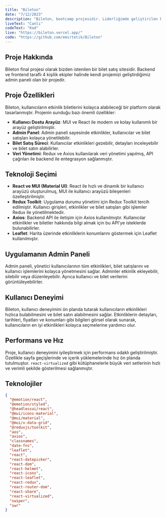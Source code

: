 ```yaml
---
title: "Bileton"
date: "7/12/2023"
description: "Bileton, bootcamp projesidir. Liderliğimde geliştirilen bir bilet satış sitesidir. Frontend, Backend ve Admin Panel içerir."
liveText: "Canlı"
codeText: "Kod"
live: "https://bileton.vercel.app/"
code: "https://github.com/emirtetik/Bileton"
---
```

## **Proje Hakkında**

Bileton final projesi olarak bizden istenilen bir bilet satış sitesidir. Backend ve frontend taraflı 4 kişilik ekipler halinde kendi projemizi geliştirdiğimiz admin paneli olan bir projedir.

## **Proje Özellikleri**

Bileton, kullanıcıların etkinlik biletlerini kolayca alabileceği bir platform olarak tasarlanmıştır. Projenin sunduğu bazı önemli özellikler:

- **Kullanıcı Dostu Arayüz**: MUI ve React ile modern ve kolay kullanımlı bir arayüz geliştirilmiştir.
- **Admin Panel**: Admin paneli sayesinde etkinlikler, kullanıcılar ve bilet satışları kolayca yönetilebilir.
- **Bilet Satış Süreci**: Kullanıcılar etkinlikleri gezebilir, detayları inceleyebilir ve bilet satın alabilirler.
- **Veri Yönetimi**: Redux ve Axios kullanılarak veri yönetimi yapılmış, API çağrıları ile backend ile entegrasyon sağlanmıştır.

## **Teknoloji Seçimi**

- **React ve MUI (Material UI)**: React ile hızlı ve dinamik bir kullanıcı arayüzü oluşturulmuş, MUI ile kullanıcı arayüzü bileşenleri özelleştirilmiştir.
- **Redux Toolkit**: Uygulama durumu yönetimi için Redux Toolkit tercih edilmiştir. Kullanıcı girişleri, etkinlikler ve bilet satışları gibi işlemler Redux ile yönetilmektedir.
- **Axios**: Backend API ile iletişim için Axios kullanılmıştır. Kullanıcılar etkinlikler ve biletler hakkında bilgi almak için bu API'ye isteklerde bulunabilirler.
- **Leaflet**: Harita üzerinde etkinliklerin konumlarını göstermek için Leaflet kullanılmıştır.

## **Uygulamanın Admin Paneli**

Admin paneli, yönetici kullanıcılarının tüm etkinlikleri, bilet satışlarını ve kullanıcı işlemlerini kolayca yönetmesini sağlar. Adminler etkinlik ekleyebilir, silebilir veya düzenleyebilir. Ayrıca kullanıcı ve bilet verilerini görüntüleyebilirler.

## **Kullanıcı Deneyimi**

Bileton, kullanıcı deneyimini ön planda tutarak kullanıcıların etkinlikleri hızlıca bulabilmesini ve bilet satın alabilmesini sağlar. Etkinliklerin detayları, tarihleri, fiyatları ve konumları gibi bilgileri görsel olarak sunarak, kullanıcıların en iyi etkinlikleri kolayca seçmelerine yardımcı olur.

## **Performans ve Hız**

Proje, kullanıcı deneyimini iyileştirmek için performans odaklı geliştirilmiştir. Özellikle sayfa geçişlerinde ve içerik yüklemelerinde hız ön planda tutulmuştur. `react-virtualized` gibi kütüphanelerle büyük veri setlerinin hızlı ve verimli şekilde gösterilmesi sağlanmıştır.

## **Teknolojiler**

```json
{
  "@emotion/react",
  "@emotion/styled",
  "@headlessui/react",
  "@mui/icons-material",
  "@mui/material",
  "@mui/x-data-grid",
  "@reduxjs/toolkit",
  "aos",
  "axios",
  "classnames",
  "date-fns",
  "leaflet",
  "react",
  "react-datepicker",
  "react-dom",
  "react-helmet",
  "react-icons",
  "react-leaflet",
  "react-redux",
  "react-router-dom",
  "react-share",
  "react-virtualized",
  "swiper",
  "swr"
}
